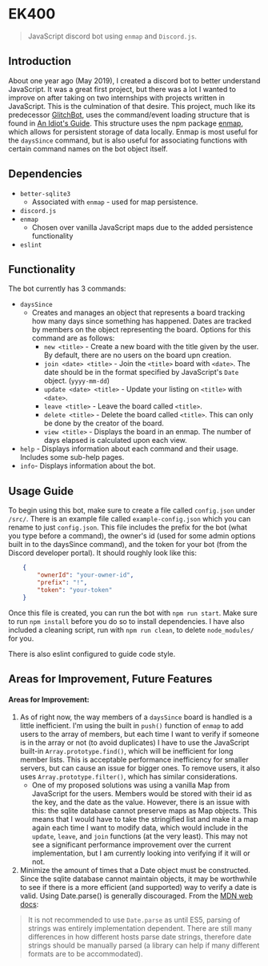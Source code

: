# EK400
> JavaScript discord bot using `enmap` and `Discord.js`.

## Introduction

About one year ago (May 2019), I created a discord bot to better understand JavaScript. It was a great first project, but there was a lot I wanted to improve on after taking on two internships with projects written in JavaScript. This is the culmination of that desire. This project, much like its predecessor [GlitchBot](https://github.com/genovevafossas/GlitchBot), uses the command/event loading structure that is found in [An Idiot's Guide](https://anidiots.guide/first-bot/your-first-bot). This structure uses the npm package [enmap](https://enmap.evie.dev/), which allows for persistent storage of data locally. Enmap is most useful for the `daysSince` command, but is also useful for associating functions with certain command names on the bot object itself.

## Dependencies

* `better-sqlite3`
    * Associated with `enmap` - used for map persistence.
* `discord.js`
* `enmap`
    * Chosen over vanilla JavaScript maps due to the added persistence functionality
* `eslint`

## Functionality
The bot currently has 3 commands:
* `daysSince`
    * Creates and manages an object that represents a board tracking how many days since something has happened. Dates are tracked by members on the object representing the board. Options for this command are as follows:
        * `new <title>` - Create a new board with the title given by the user. By default, there are no users on the board upn creation.
        * `join <date> <title>` - Join the `<title>` board with `<date>`. The date should be in the format specified by JavaScript's `Date` object. (`yyyy-mm-dd`)
        * `update <date> <title>` - Update your listing on `<title>` with `<date>`.
        * `leave <title>` - Leave the board called `<title>`.
        * `delete <title>` - Delete the board called `<title>`. This can only be done by the creator of the board.
        * `view <title>` - Displays the board in an enmap. The number of days elapsed is calculated upon each view.
* `help` - Displays information about each command and their usage. Includes some sub-help pages.
* `info`- Displays information about the bot.

## Usage Guide
To begin using this bot, make sure to create a file called `config.json` under `/src/`. There is an example file called `example-config.json` which you can rename to just `config.json`. This file includes the prefix for the bot (what you type before a command), the owner's id (used for some admin options built in to the daysSince command), and the token for your bot (from the Discord developer portal). It should roughly look like this:

```json
    {
        "ownerId": "your-owner-id",
        "prefix": "!",
        "token": "your-token"
    }
```

Once this file is created, you can run the bot with `npm run start`. Make sure to run `npm install` before you do so to install dependencies. I have also included a cleaning script, run with `npm run clean`, to delete `node_modules/` for you.

There is also eslint configured to guide code style.

## Areas for Improvement, Future Features

#### Areas for Improvement:

1) As of right now, the way members of a `daysSince` board is handled is a little inefficient. I'm using the built in `push()` function of `enmap` to add users to the array of members, but each time I want to verify if someone is in the array or not (to avoid duplicates) I have to use the JavaScript built-in `Array.prototype.find()`, which will be inefficient for long member lists. This is acceptable performance inefficiency for smaller servers, but can cause an issue for bigger ones. To remove users, it also uses `Array.prototype.filter()`, which has similar considerations.
    * One of my proposed solutions was using a vanilla Map from JavaScript for the users. Members would be stored with their id as the key, and the date as the value. However, there is an issue with this: the sqlite database cannot preserve maps as Map objects. This means that I would have to take the stringified list and make it a map again each time I want to modify data, which would include in the `update`, `leave`, and `join` functions (at the very least). This may not see a significant performance improvement over the current implementation, but I am currently looking into verifying if it will or not.
2) Minimize the amount of times that a Date object must be constructed. Since the sqlite database cannot maintain objects, it may be worthwhile to see if there is a more efficient (and supported) way to verify a date is valid. Using Date.parse() is generally discouraged. From the [MDN web docs](https://developer.mozilla.org/en-US/docs/Web/JavaScript/Reference/Global_Objects/Date/parse):
> It is not recommended to use `Date.parse` as until ES5, parsing of strings was entirely implementation dependent. There are still many differences in how different hosts parse date strings, therefore date strings should be manually parsed (a library can help if many different formats are to be accommodated).
